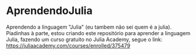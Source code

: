 # AprendendoJulia
Aprendendo a linguagem "Julia" (eu tambem não sei quem é a julia).
Piadinhas à parte, estou criando este repositório para aprender a linguagem Julia,
fazendo um curso gratuito no Julia Academy, segue o link: https://juliaacademy.com/courses/enrolled/375479
